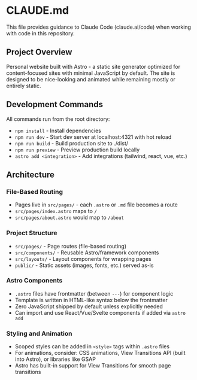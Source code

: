 # CLAUDE.md

This file provides guidance to Claude Code (claude.ai/code) when working with code in this repository.

## Project Overview

Personal website built with Astro - a static site generator optimized for content-focused sites with minimal JavaScript by default. The site is designed to be nice-looking and animated while remaining mostly or entirely static.

## Development Commands

All commands run from the root directory:

- `npm install` - Install dependencies
- `npm run dev` - Start dev server at localhost:4321 with hot reload
- `npm run build` - Build production site to ./dist/
- `npm run preview` - Preview production build locally
- `astro add <integration>` - Add integrations (tailwind, react, vue, etc.)

## Architecture

### File-Based Routing
- Pages live in `src/pages/` - each `.astro` or `.md` file becomes a route
- `src/pages/index.astro` maps to `/`
- `src/pages/about.astro` would map to `/about`

### Project Structure
- `src/pages/` - Page routes (file-based routing)
- `src/components/` - Reusable Astro/framework components
- `src/layouts/` - Layout components for wrapping pages
- `public/` - Static assets (images, fonts, etc.) served as-is

### Astro Components
- `.astro` files have frontmatter (between `---`) for component logic
- Template is written in HTML-like syntax below the frontmatter
- Zero JavaScript shipped by default unless explicitly needed
- Can import and use React/Vue/Svelte components if added via `astro add`

### Styling and Animation
- Scoped styles can be added in `<style>` tags within `.astro` files
- For animations, consider: CSS animations, View Transitions API (built into Astro), or libraries like GSAP
- Astro has built-in support for View Transitions for smooth page transitions
